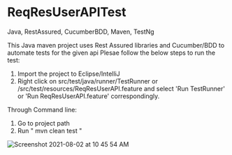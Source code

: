 # ReqResUserAPITest
Java, RestAssured, CucumberBDD, Maven, TestNg


This Java maven project uses Rest Assured libraries and Cucumber/BDD to automate tests for the given api
Plesae follow the below steps to run the test:

1. Import the project to Eclipse/IntelliJ
2. Right click on src/test/java/runner/TestRunner or /src/test/resources/ReqResUserAPI.feature and select 'Run TestRunner' or 'Run ReqResUserAPI.feature' correspondingly.

Through Command line:

1. Go to project path
2. Run " mvn clean test "


![Screenshot 2021-08-02 at 10 45 54 AM](https://user-images.githubusercontent.com/68321175/127841816-4a0e4c60-fea6-4c04-b108-f276ebf11e32.png)
